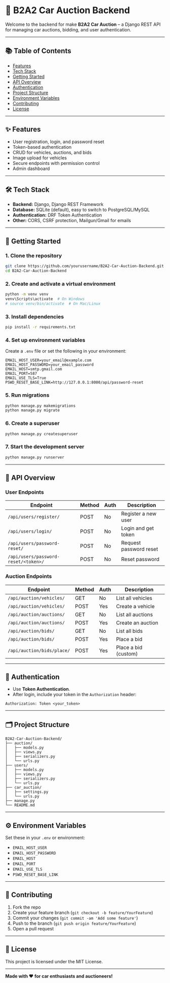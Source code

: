 # 🚗 B2A2 Car Auction Backend

Welcome to the backend for make **B2A2 Car Auction** – a Django REST API for managing car auctions, bidding, and user authentication.

---

## 📚 Table of Contents

- [Features](#features)
- [Tech Stack](#tech-stack)
- [Getting Started](#getting-started)
- [API Overview](#api-overview)
- [Authentication](#authentication)
- [Project Structure](#project-structure)
- [Environment Variables](#environment-variables)
- [Contributing](#contributing)
- [License](#license)

---

## ✨ Features

- User registration, login, and password reset
- Token-based authentication
- CRUD for vehicles, auctions, and bids
- Image upload for vehicles
- Secure endpoints with permission control
- Admin dashboard

---

## 🛠 Tech Stack

- **Backend:** Django, Django REST Framework
- **Database:** SQLite (default), easy to switch to PostgreSQL/MySQL
- **Authentication:** DRF Token Authentication
- **Other:** CORS, CSRF protection, Mailgun/Gmail for emails

---

## 🚀 Getting Started

### 1. Clone the repository

```sh
git clone https://github.com/yourusername/B2A2-Car-Auction-Backend.git
cd B2A2-Car-Auction-Backend
```

### 2. Create and activate a virtual environment

```sh
python -m venv venv
venv\Scripts\activate  # On Windows
# source venv/bin/activate  # On Mac/Linux
```

### 3. Install dependencies

```sh
pip install -r requirements.txt
```

### 4. Set up environment variables

Create a `.env` file or set the following in your environment:

```env
EMAIL_HOST_USER=your_email@example.com
EMAIL_HOST_PASSWORD=your_email_password
EMAIL_HOST=smtp.gmail.com
EMAIL_PORT=587
EMAIL_USE_TLS=True
PSWD_RESET_BASE_LINK=http://127.0.0.1:8000/api/password-reset
```

### 5. Run migrations

```sh
python manage.py makemigrations
python manage.py migrate
```

### 6. Create a superuser

```sh
python manage.py createsuperuser
```

### 7. Start the development server

```sh
python manage.py runserver
```

---

## 📡 API Overview

### User Endpoints

| Endpoint                        | Method | Auth      | Description                |
|----------------------------------|--------|-----------|----------------------------|
| `/api/users/register/`           | POST   | No        | Register a new user        |
| `/api/users/login/`              | POST   | No        | Login and get token        |
| `/api/users/password-reset/`     | POST   | No        | Request password reset     |
| `/api/users/password-reset/<token>/` | POST | No    | Reset password             |

### Auction Endpoints

| Endpoint                        | Method | Auth      | Description                |
|----------------------------------|--------|-----------|----------------------------|
| `/api/auction/vehicles/`         | GET    | No        | List all vehicles          |
| `/api/auction/vehicles/`         | POST   | Yes       | Create a vehicle           |
| `/api/auction/auctions/`         | GET    | No        | List all auctions          |
| `/api/auction/auctions/`         | POST   | Yes       | Create an auction          |
| `/api/auction/bids/`             | GET    | No        | List all bids              |
| `/api/auction/bids/`             | POST   | Yes       | Place a bid                |
| `/api/auction/bids/place/`       | POST   | Yes       | Place a bid (custom)       |

---

## 🔐 Authentication

- Use **Token Authentication**.
- After login, include your token in the `Authorization` header:

```
Authorization: Token <your_token>
```

---

## 🗂 Project Structure

```
B2A2-Car-Auction-Backend/
├── auction/
│   ├── models.py
│   ├── views.py
│   ├── serializers.py
│   └── urls.py
├── users/
│   ├── models.py
│   ├── views.py
│   ├── serializers.py
│   └── urls.py
├── car_auction/
│   ├── settings.py
│   └── urls.py
├── manage.py
└── README.md
```

---

## ⚙️ Environment Variables

Set these in your `.env` or environment:

- `EMAIL_HOST_USER`
- `EMAIL_HOST_PASSWORD`
- `EMAIL_HOST`
- `EMAIL_PORT`
- `EMAIL_USE_TLS`
- `PSWD_RESET_BASE_LINK`

---

## 🤝 Contributing

1. Fork the repo
2. Create your feature branch (`git checkout -b feature/YourFeature`)
3. Commit your changes (`git commit -am 'Add some feature'`)
4. Push to the branch (`git push origin feature/YourFeature`)
5. Open a pull request

---

## 📄 License

This project is licensed under the MIT License.

---

**Made with ❤️ for car enthusiasts and auctioneers!**
